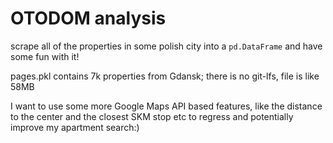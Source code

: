 # OTODOM analysis

scrape all of the properties in some polish city into a `pd.DataFrame` and
have some fun with it!

pages.pkl contains 7k properties from Gdansk; there is no git-lfs, file is like 58MB

I want to use some more Google Maps API based features, like the distance to
the center and the closest SKM stop etc to regress and potentially improve my
apartment search:)
